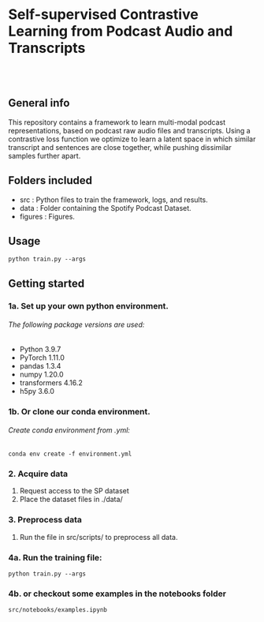 # Self-supervised Contrastive Learning from Podcast Audio and Transcripts

<br><br>

## General info 

This repository contains a framework to learn multi-modal podcast representations, based on podcast raw audio files and transcripts. Using a contrastive loss function we optimize to learn a latent space in which similar transcript and sentences are close together, while pushing dissimilar samples further apart. 


## Folders included

- src                        : Python files to train the framework, logs, and results. 
- data                       : Folder containing the Spotify Podcast Dataset.
- figures                    : Figures.


## Usage 
```
python train.py --args
```

## Getting started 
### 1a. Set up your own python environment.
###### The following package versions are used:
- Python 3.9.7
- PyTorch 1.11.0
- pandas 1.3.4
- numpy 1.20.0
- transformers 4.16.2
- h5py 3.6.0

### 1b. Or clone our conda environment.
###### Create conda environment from .yml:
```
conda env create -f environment.yml
```

### 2. Acquire data
1. Request access to the SP dataset
2. Place the dataset files in ./data/

### 3. Preprocess data
1. Run the file in src/scripts/ to preprocess all data. 

### 4a. Run the training file:
```
python train.py --args
```

### 4b. or checkout some examples in the notebooks folder
```
src/notebooks/examples.ipynb
```
